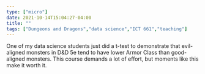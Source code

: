 ```yaml
---
type: ["micro"]
date: 2021-10-14T15:04:27-04:00
title: ""
tags: ["Dungeons and Dragons","data science","ICT 661","teaching"]
---
```

One of my data science students just did a t-test to demonstrate that evil-aligned monsters in D&D 5e tend to have lower Armor Class than good-aligned monsters. This course demands a lot of effort, but moments like this make it worth it.
